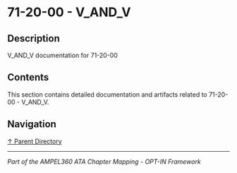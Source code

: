 # 71-20-00 - V_AND_V

## Description

V_AND_V documentation for 71-20-00

## Contents

This section contains detailed documentation and artifacts related to 71-20-00 - V_AND_V.

## Navigation

[↑ Parent Directory](../README.md)

---

*Part of the AMPEL360 ATA Chapter Mapping - OPT-IN Framework*

